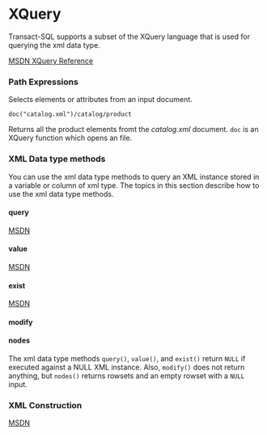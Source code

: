 # XQuery

Transact-SQL supports a subset of the XQuery language that is used for querying the xml data type.

[MSDN XQuery Reference](https://msdn.microsoft.com/en-us/library/ms189075(v=sql.110).aspx)
### Path Expressions

Selects elements or attributes from an input document. 

	doc("catalog.xml")/catalog/product

Returns all the product elements fromt the *catalog.xml* document. `doc` is an XQuery function which opens an file.

### XML Data type methods

You can use the xml data type methods to query an XML instance stored in a variable or column of xml type. The topics in this section describe how to use the xml data type methods.

#### query

[MSDN](https://msdn.microsoft.com/en-us/library/ms190798(v=sql.110).aspx)

#### value

[MSDN](https://msdn.microsoft.com/en-us/library/ms178030(v=sql.110).aspx)

#### exist

[MSDN](https://msdn.microsoft.com/en-us/library/ms189869(v=sql.110).aspx)

#### modify

#### nodes

The xml data type methods `query()`, `value()`, and `exist()` return `NULL` if executed against a NULL XML instance. Also, `modify()` does not return anything, but `nodes()` returns rowsets and an empty rowset with a `NULL` input.

### XML Construction

[MSDN](https://msdn.microsoft.com/en-us/library/ms189928(v=sql.110).aspx)